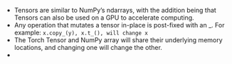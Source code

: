 - Tensors are similar to NumPy’s ndarrays, with the addition being that Tensors can also be used on a GPU to accelerate computing.
- Any operation that mutates a tensor in-place is post-fixed with an _. For example: `x.copy_(y), x.t_(), will change x`
- The Torch Tensor and NumPy array will share their underlying memory locations, and changing one will change the other.
- 
